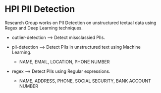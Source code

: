 # HPI PII Detection
Research Group works on PII Detection on unstructured textual data using Regex and Deep Learning techniques.

* outlier-detection --> Detect missclassied PIIs.

* pii-detection --> Detect PIIs in unstructured text using Machine Learning.
  *  NAME, EMAIL, LOCATION, PHONE NUMBER

* regex --> Detect PIIs using Regular expressions.
  *  NAME, ADDRESS, PHONE, SOCIAL SECURITY, BANK ACCOUNT NUMBER
